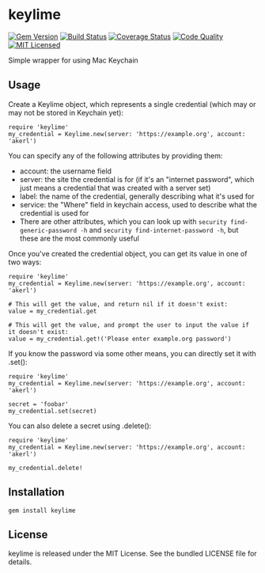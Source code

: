 keylime
=========

[![Gem Version](https://img.shields.io/gem/v/keylime.svg)](https://rubygems.org/gems/keylime)
[![Build Status](https://img.shields.io/travis/com/akerl/keylime.svg)](https://travis-ci.com/akerl/keylime)
[![Coverage Status](https://img.shields.io/codecov/c/github/akerl/keylime.svg)](https://codecov.io/github/akerl/keylime)
[![Code Quality](https://img.shields.io/codacy/b84e51f348094a33b2982bfb73adc645.svg)](https://www.codacy.com/app/akerl/keylime)
[![MIT Licensed](https://img.shields.io/badge/license-MIT-green.svg)](https://tldrlegal.com/license/mit-license)

Simple wrapper for using Mac Keychain

## Usage

Create a Keylime object, which represents a single credential (which may or may not be stored in Keychain yet):

```
require 'keylime'
my_credential = Keylime.new(server: 'https://example.org', account: 'akerl')
```

You can specify any of the following attributes by providing them:

* account: the username field
* server: the site the credential is for (if it's an "internet password", which just means a credential that was created with a server set)
* label: the name of the credential, generally describing what it's used for
* service: the "Where" field in keychain access, used to describe what the credential is used for
* There are other attributes, which you can look up with `security find-generic-password -h` and `security find-internet-password -h`, but these are the most commonly useful

Once you've created the credential object, you can get its value in one of two ways:

```
require 'keylime'
my_credential = Keylime.new(server: 'https://example.org', account: 'akerl')

# This will get the value, and return nil if it doesn't exist:
value = my_credential.get

# This will get the value, and prompt the user to input the value if it doesn't exist:
value = my_credential.get!('Please enter example.org password')
```

If you know the password via some other means, you can directly set it with .set():

```
require 'keylime'
my_credential = Keylime.new(server: 'https://example.org', account: 'akerl')

secret = 'foobar'
my_credential.set(secret)
```

You can also delete a secret using .delete():

```
require 'keylime'
my_credential = Keylime.new(server: 'https://example.org', account: 'akerl')

my_credential.delete!
```

## Installation

    gem install keylime

## License

keylime is released under the MIT License. See the bundled LICENSE file for details.

